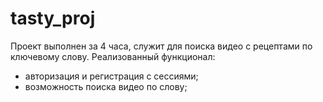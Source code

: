 # tasty_proj
Проект выполнен за 4 часа, служит для поиска видео с рецептами по ключевому слову. 
Реализованный функционал:
- авторизация и регистрация с сессиями;
- возможность поиска видео по слову;

